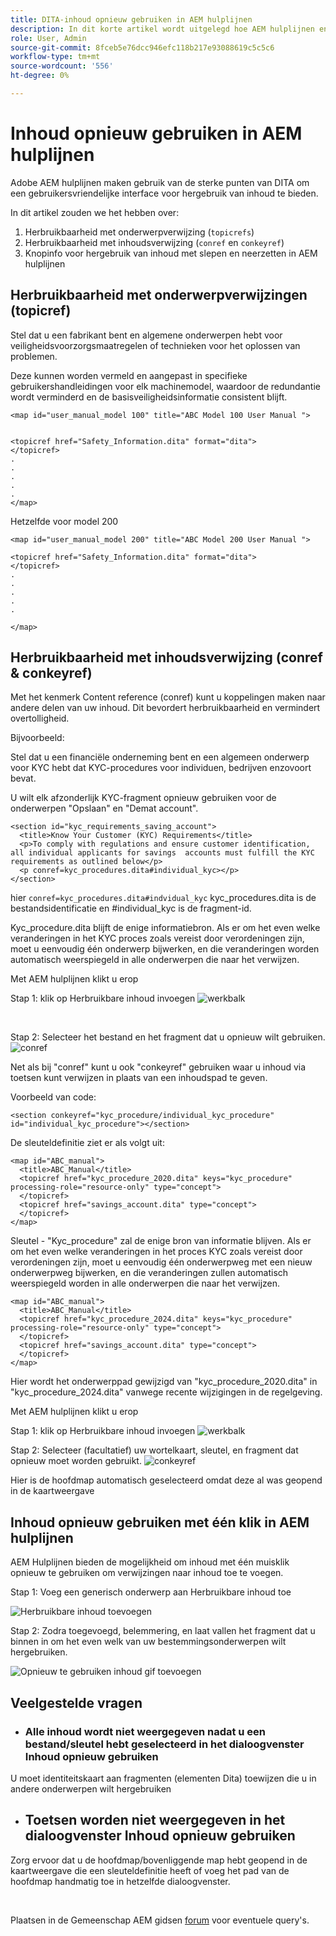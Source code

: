 ```yaml
---
title: DITA-inhoud opnieuw gebruiken in AEM hulplijnen
description: In dit korte artikel wordt uitgelegd hoe AEM hulplijnen en DITA u tijd en moeite besparen wanneer u inhoud opnieuw gebruikt
role: User, Admin
source-git-commit: 8fceb5e76dcc946efc118b217e93088619c5c5c6
workflow-type: tm+mt
source-wordcount: '556'
ht-degree: 0%

---
```


# Inhoud opnieuw gebruiken in AEM hulplijnen

Adobe AEM hulplijnen maken gebruik van de sterke punten van DITA om een gebruikersvriendelijke interface voor hergebruik van inhoud te bieden.

In dit artikel zouden we het hebben over:

1. Herbruikbaarheid met onderwerpverwijzing (`topicrefs`)
2. Herbruikbaarheid met inhoudsverwijzing (`conref` en `conkeyref`)
3. Knopinfo voor hergebruik van inhoud met slepen en neerzetten in AEM hulplijnen

## Herbruikbaarheid met onderwerpverwijzingen (topicref)



Stel dat u een fabrikant bent en algemene onderwerpen hebt voor veiligheidsvoorzorgsmaatregelen of technieken voor het oplossen van problemen.

Deze kunnen worden vermeld en aangepast in specifieke gebruikershandleidingen voor elk machinemodel, waardoor de redundantie wordt verminderd en de basisveiligheidsinformatie consistent blijft.

```
<map id="user_manual_model 100" title="ABC Model 100 User Manual ">


<topicref href="Safety_Information.dita" format="dita">
</topicref>
.
.
.
.
.
</map>
```


Hetzelfde voor model 200

```
<map id="user_manual_model 200" title="ABC Model 200 User Manual ">

<topicref href="Safety_Information.dita" format="dita">
</topicref>
.
.
.
.
.
  
</map>
```

## Herbruikbaarheid met inhoudsverwijzing (conref &amp; conkeyref)

Met het kenmerk Content reference (conref) kunt u koppelingen maken naar andere delen van uw inhoud. Dit bevordert herbruikbaarheid en vermindert overtolligheid.

Bijvoorbeeld:

Stel dat u een financiële onderneming bent en een algemeen onderwerp voor KYC hebt dat KYC-procedures voor individuen, bedrijven enzovoort bevat.

U wilt elk afzonderlijk KYC-fragment opnieuw gebruiken voor de onderwerpen &quot;Opslaan&quot; en &quot;Demat account&quot;.

```
<section id="kyc_requirements_saving_account">
  <title>Know Your Customer (KYC) Requirements</title>
  <p>To comply with regulations and ensure customer identification, all individual applicants for savings  accounts must fulfill the KYC requirements as outlined below</p>
  <p conref=kyc_procedures.dita#individual_kyc></p>
</section>
```

hier `conref=kyc_procedures.dita#indvidual_kyc` kyc_procedures.dita is de bestandsidentificatie en #individual_kyc is de fragment-id.

Kyc_procedure.dita blijft de enige informatiebron. Als er om het even welke veranderingen in het KYC proces zoals vereist door verordeningen zijn, moet u eenvoudig één onderwerp bijwerken, en die veranderingen worden automatisch weerspiegeld in alle onderwerpen die naar het verwijzen.

Met AEM hulplijnen klikt u erop

Stap 1: klik op Herbruikbare inhoud invoegen
![werkbalk](../../assets/publishing/content-reusability_image1.png)

<br>

Stap 2: Selecteer het bestand en het fragment dat u opnieuw wilt gebruiken.
![conref](../../assets/publishing/content-reusability_image2.png)

Net als bij &quot;conref&quot; kunt u ook &quot;conkeyref&quot; gebruiken waar u inhoud via toetsen kunt verwijzen in plaats van een inhoudspad te geven.

Voorbeeld van code:

```
<section conkeyref="kyc_procedure/individual_kyc_procedure" id="individual_kyc_procedure"></section>
```

De sleuteldefinitie ziet er als volgt uit:

```
<map id="ABC_manual">
  <title>ABC_Manual</title>
  <topicref href="kyc_procedure_2020.dita" keys="kyc_procedure" processing-role="resource-only" type="concept">
  </topicref>
  <topicref href="savings_account.dita" type="concept">
  </topicref>
</map>
```

Sleutel - &quot;Kyc_procedure&quot; zal de enige bron van informatie blijven. Als er om het even welke veranderingen in het proces KYC zoals vereist door verordeningen zijn, moet u eenvoudig één onderwerpweg met een nieuw onderwerpweg bijwerken, en die veranderingen zullen automatisch weerspiegeld worden in alle onderwerpen die naar het verwijzen.

```
<map id="ABC_manual">
  <title>ABC_Manual</title>
  <topicref href="kyc_procedure_2024.dita" keys="kyc_procedure" processing-role="resource-only" type="concept">
  </topicref>
  <topicref href="savings_account.dita" type="concept">
  </topicref>
</map>
```

Hier wordt het onderwerppad gewijzigd van &quot;kyc_procedure_2020.dita&quot; in &quot;kyc_procedure_2024.dita&quot; vanwege recente wijzigingen in de regelgeving.

Met AEM hulplijnen klikt u erop

Stap 1: klik op Herbruikbare inhoud invoegen
![werkbalk](../../assets/publishing/content-reusability_image1.png)

Stap 2: Selecteer (facultatief) uw wortelkaart, sleutel, en fragment dat opnieuw moet worden gebruikt.
![conkeyref](../../assets/publishing/content-reusability_image3.png)

Hier is de hoofdmap automatisch geselecteerd omdat deze al was geopend in de kaartweergave


## Inhoud opnieuw gebruiken met één klik in AEM hulplijnen

AEM Hulplijnen bieden de mogelijkheid om inhoud met één muisklik opnieuw te gebruiken om verwijzingen naar inhoud toe te voegen.

Stap 1: Voeg een generisch onderwerp aan Herbruikbare inhoud toe

![Herbruikbare inhoud toevoegen](../../assets/publishing/content-reusability_image4.png)

Stap 2: Zodra toegevoegd, belemmering, en laat vallen het fragment dat u binnen in om het even welk van uw bestemmingsonderwerpen wilt hergebruiken.

![Opnieuw te gebruiken inhoud gif toevoegen](../../assets/publishing/content-reusability_image5.gif)



## Veelgestelde vragen

- ### Alle inhoud wordt niet weergegeven nadat u een bestand/sleutel hebt geselecteerd in het dialoogvenster Inhoud opnieuw gebruiken

U moet identiteitskaart aan fragmenten (elementen Dita) toewijzen die u in andere onderwerpen wilt hergebruiken

- ## Toetsen worden niet weergegeven in het dialoogvenster Inhoud opnieuw gebruiken

Zorg ervoor dat u de hoofdmap/bovenliggende map hebt geopend in de kaartweergave die een sleuteldefinitie heeft of voeg het pad van de hoofdmap handmatig toe in hetzelfde dialoogvenster.


<br>


Plaatsen in de Gemeenschap AEM gidsen [forum](https://experienceleaguecommunities.adobe.com/t5/experience-manager-guides/ct-p/aem-xml-documentation) voor eventuele query&#39;s.

